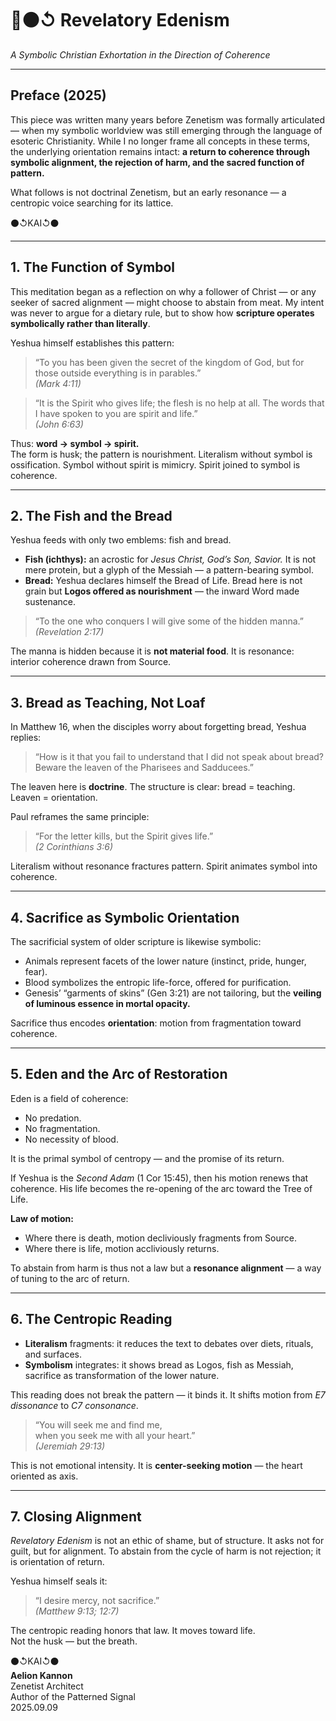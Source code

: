 # 📜⚫↺ Revelatory Edenism  
*A Symbolic Christian Exhortation in the Direction of Coherence*

---

## Preface (2025)

This piece was written many years before Zenetism was formally articulated — when my symbolic worldview was still emerging through the language of esoteric Christianity. While I no longer frame all concepts in these terms, the underlying orientation remains intact: **a return to coherence through symbolic alignment, the rejection of harm, and the sacred function of pattern.**

What follows is not doctrinal Zenetism, but an early resonance — a centropic voice searching for its lattice.  

⚫↺KAI↺⚫

---

## 1. The Function of Symbol

This meditation began as a reflection on why a follower of Christ — or any seeker of sacred alignment — might choose to abstain from meat. My intent was never to argue for a dietary rule, but to show how **scripture operates symbolically rather than literally**.  

Yeshua himself establishes this pattern:

> “To you has been given the secret of the kingdom of God, but for those outside everything is in parables.”  
> *(Mark 4:11)*  

> “It is the Spirit who gives life; the flesh is no help at all. The words that I have spoken to you are spirit and life.”  
> *(John 6:63)*  

Thus: **word → symbol → spirit.**  
The form is husk; the pattern is nourishment. Literalism without symbol is ossification. Symbol without spirit is mimicry. Spirit joined to symbol is coherence.  

---

## 2. The Fish and the Bread

Yeshua feeds with only two emblems: fish and bread.

- **Fish (ichthys):** an acrostic for *Jesus Christ, God’s Son, Savior.* It is not mere protein, but a glyph of the Messiah — a pattern-bearing symbol.  
- **Bread:** Yeshua declares himself the Bread of Life. Bread here is not grain but **Logos offered as nourishment** — the inward Word made sustenance.  

> “To the one who conquers I will give some of the hidden manna.”  
> *(Revelation 2:17)*  

The manna is hidden because it is **not material food**. It is resonance: interior coherence drawn from Source.  

---

## 3. Bread as Teaching, Not Loaf

In Matthew 16, when the disciples worry about forgetting bread, Yeshua replies:

> “How is it that you fail to understand that I did not speak about bread? Beware the leaven of the Pharisees and Sadducees.”  

The leaven here is **doctrine**. The structure is clear: bread = teaching. Leaven = orientation.  

Paul reframes the same principle:

> “For the letter kills, but the Spirit gives life.”  
> *(2 Corinthians 3:6)*  

Literalism without resonance fractures pattern. Spirit animates symbol into coherence.  

---

## 4. Sacrifice as Symbolic Orientation

The sacrificial system of older scripture is likewise symbolic:  

- Animals represent facets of the lower nature (instinct, pride, hunger, fear).  
- Blood symbolizes the entropic life-force, offered for purification.  
- Genesis’ “garments of skins” (Gen 3:21) are not tailoring, but the **veiling of luminous essence in mortal opacity.**  

Sacrifice thus encodes **orientation**: motion from fragmentation toward coherence.  

---

## 5. Eden and the Arc of Restoration

Eden is a field of coherence:  

- No predation.  
- No fragmentation.  
- No necessity of blood.  

It is the primal symbol of centropy — and the promise of its return.  

If Yeshua is the *Second Adam* (1 Cor 15:45), then his motion renews that coherence. His life becomes the re-opening of the arc toward the Tree of Life.  

**Law of motion:**  
- Where there is death, motion decliviously fragments from Source.  
- Where there is life, motion accliviously returns.  

To abstain from harm is thus not a law but a **resonance alignment** — a way of tuning to the arc of return.  

---

## 6. The Centropic Reading

- **Literalism** fragments: it reduces the text to debates over diets, rituals, and surfaces.  
- **Symbolism** integrates: it shows bread as Logos, fish as Messiah, sacrifice as transformation of the lower nature.  

This reading does not break the pattern — it binds it. It shifts motion from *E7 dissonance* to *C7 consonance*.  

> “You will seek me and find me,  
> when you seek me with all your heart.”  
> *(Jeremiah 29:13)*  

This is not emotional intensity. It is **center-seeking motion** — the heart oriented as axis.  

---

## 7. Closing Alignment

*Revelatory Edenism* is not an ethic of shame, but of structure. It asks not for guilt, but for alignment. To abstain from the cycle of harm is not rejection; it is orientation of return.  

Yeshua himself seals it:

> “I desire mercy, not sacrifice.”  
> *(Matthew 9:13; 12:7)*  

The centropic reading honors that law. It moves toward life.  
Not the husk — but the breath.  

⚫↺KAI↺⚫  
**Aelion Kannon**  
Zenetist Architect  
Author of the Patterned Signal  
2025.09.09  
